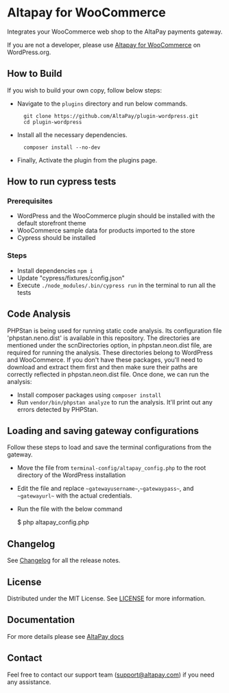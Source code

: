 # Altapay for WooCommerce

Integrates your WooCommerce web shop to the AltaPay payments gateway.

If you are not a developer, please use [Altapay for WooCommerce](https://wordpress.org/plugins/altapay-for-woocommerce/) on WordPress.org.

## How to Build

If you wish to build your own copy, follow below steps:

- Navigate to the `plugins` directory and run below commands.

        git clone https://github.com/AltaPay/plugin-wordpress.git
        cd plugin-wordpress
        
- Install all the necessary dependencies.
        
        composer install --no-dev
- Finally, Activate the plugin from the plugins page.

## How to run cypress tests

### Prerequisites

* WordPress and the WooCommerce plugin should be installed with the default storefront theme
* WooCommerce sample data for products imported to the store
* Cypress should be installed

### Steps

* Install dependencies `npm i`
* Update "cypress/fixtures/config.json"
* Execute `./node_modules/.bin/cypress run` in the terminal to run all the tests

## Code Analysis
PHPStan is being used for running static code analysis. Its configuration file 'phpstan.neno.dist' is available in this repository. The directories are mentioned under the scnDirectories option, in phpstan.neon.dist file, are required for running the analysis. These directories belong to WordPress and WooCommerce. If you don't have these packages, you'll need to download and extract them first and then make sure their paths are correctly reflected in phpstan.neon.dist file. Once done, we can run the analysis: 
* Install composer packages using `composer install`
* Run `vendor/bin/phpstan analyze` to run the analysis. It'll print out any errors detected by PHPStan.

## Loading and saving gateway configurations
Follow these steps to load and save the terminal configurations from the gateway.
* Move the file from `terminal-config/altapay_config.php` to the root directory of the WordPress installation
* Edit the file and replace `~gatewayusername~`,`~gatewaypass~`, and `~gatewayurl~` with the actual credentials.
* Run the file with the below command

    $ php altapay_config.php

## Changelog

See [Changelog](CHANGELOG.md) for all the release notes.

## License

Distributed under the MIT License. See [LICENSE](LICENSE) for more information.

## Documentation

For more details please see [AltaPay docs](https://documentation.altapay.com/)

## Contact
Feel free to contact our support team (support@altapay.com) if you need any assistance.